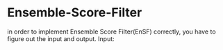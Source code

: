 # Ensemble-Score-Filter
in order to implement Ensemble Score Filter(EnSF) correctly, you have to figure out the input and output.
Input:  
      
